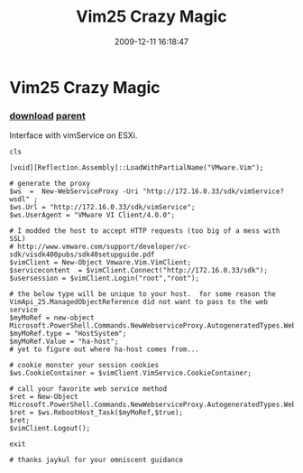 ﻿---
pid:            1524
parent:         1522
children:       
poster:         waldo
title:          Vim25 Crazy Magic
date:           2009-12-11 16:18:47
description:    Interface with vimService on ESXi. 
format:         posh
---

# Vim25 Crazy Magic

### [download](1524.ps1) [parent](1522.md) 

Interface with vimService on ESXi. 

```posh
cls

[void][Reflection.Assembly]::LoadWithPartialName("VMware.Vim");

# generate the proxy
$ws  =  New-WebServiceProxy -Uri "http://172.16.0.33/sdk/vimService?wsdl" ;
$ws.Url = "http://172.16.0.33/sdk/vimService";
$ws.UserAgent = "VMware VI Client/4.0.0";

# I modded the host to accept HTTP requests (too big of a mess with SSL)
# http://www.vmware.com/support/developer/vc-sdk/visdk400pubs/sdk40setupguide.pdf
$vimClient = New-Object Vmware.Vim.VimClient;
$servicecontent  = $vimClient.Connect("http://172.16.0.33/sdk");
$usersession = $vimClient.Login("root","root");

# the below type will be unique to your host.  for some reason the VimApi_25.ManagedObjectReference did not want to pass to the web service
$myMoRef = new-object Microsoft.PowerShell.Commands.NewWebserviceProxy.AutogeneratedTypes.WebServiceProxy172_16_0_33_sdk_vimService_wsdl.ManagedObjectReference;
$myMoRef.type = "HostSystem";
$myMoRef.Value = "ha-host";
# yet to figure out where ha-host comes from... 

# cookie monster your session cookies
$ws.CookieContainer = $vimClient.VimService.CookieContainer;

# call your favorite web service method
$ret = New-Object  Microsoft.PowerShell.Commands.NewWebserviceProxy.AutogeneratedTypes.WebServiceProxy172_16_0_33_sdk_vimService_wsdl.ManagedObjectReference;
$ret = $ws.RebootHost_Task($myMoRef,$true);
$ret;
$vimClient.Logout();

exit

# thanks jaykul for your omniscent guidance
```
